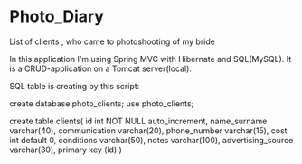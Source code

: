 # Photo_Diary
List of clients , who came to photoshooting of my bride

In this application I'm using Spring MVC with Hibernate and SQL(MySQL). It is a CRUD-application on a Tomcat server(local).

SQL table is creating by this script: 

create database photo_clients;
use photo_clients;

create table clients(
id int NOT NULL auto_increment,
name_surname varchar(40),
communication varchar(20),
phone_number varchar(15),
cost int default 0,
conditions varchar(50),
notes varchar(100),
advertising_source varchar(30),
primary key (id)
)


